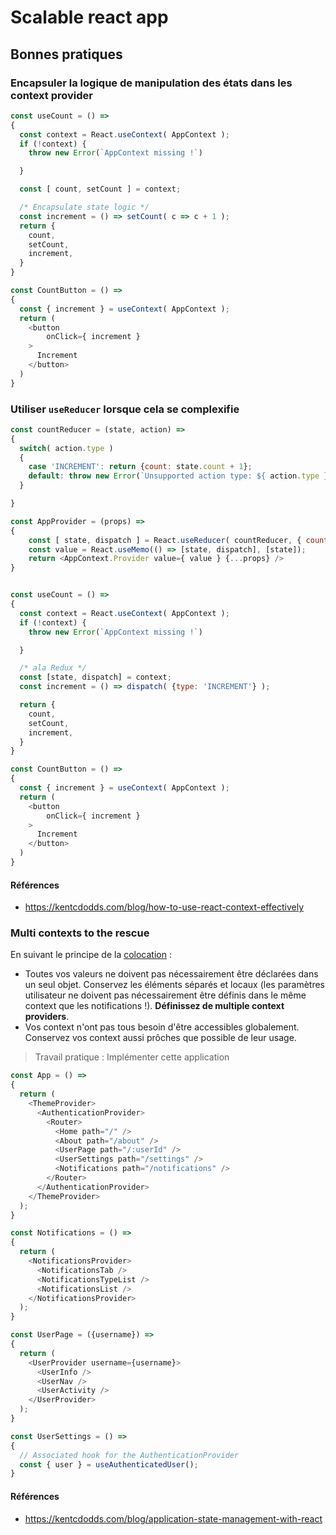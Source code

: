 # Scalable react app

## Bonnes pratiques
### Encapsuler la logique de manipulation des états dans les context provider

```js
const useCount = () =>
{
  const context = React.useContext( AppContext );
  if (!context) {
    throw new Error(`AppContext missing !`)

  }

  const [ count, setCount ] = context;

  /* Encapsulate state logic */
  const increment = () => setCount( c => c + 1 );
  return {
    count,
    setCount,
    increment,
  }
}

const CountButton = () =>
{
  const { increment } = useContext( AppContext );
  return (
    <button
    	onClick={ increment }
    >
      Increment
    </button>
  )
}
```

### Utiliser `useReducer` lorsque cela se complexifie

```js
const countReducer = (state, action) =>
{
  switch( action.type )
  {
    case 'INCREMENT': return {count: state.count + 1};
    default: throw new Error(`Unsupported action type: ${ action.type }`);
  }

}

const AppProvider = (props) =>
{
	const [ state, dispatch ] = React.useReducer( countReducer, { count: 0 } );
	const value = React.useMemo(() => [state, dispatch], [state]);
	return <AppContext.Provider value={ value } {...props} />
}


const useCount = () =>
{
  const context = React.useContext( AppContext );
  if (!context) {
    throw new Error(`AppContext missing !`)

  }

  /* ala Redux */
  const [state, dispatch] = context;
  const increment = () => dispatch( {type: 'INCREMENT'} );

  return {
    count,
    setCount,
    increment,
  }
}

const CountButton = () =>
{
  const { increment } = useContext( AppContext );
  return (
    <button
    	onClick={ increment }
    >
      Increment
    </button>
  )
}
```

#### Références
- https://kentcdodds.com/blog/how-to-use-react-context-effectively

### Multi contexts to the rescue
En suivant le principe de la [colocation](optim/README.md) :
- Toutes vos valeurs ne doivent pas nécessairement être déclarées dans un seul objet. Conservez les éléments séparés et locaux (les paramètres utilisateur ne doivent pas nécessairement être définis dans le même context que les notifications !). **Définissez de multiple context providers**.
- Vos context n'ont pas tous besoin d'être accessibles globalement. Conservez vos context aussi prôches que possible de leur usage.

> Travail pratique : Implémenter cette application

```js
const App = () =>
{
  return (
    <ThemeProvider>
      <AuthenticationProvider>
        <Router>
          <Home path="/" />
          <About path="/about" />
          <UserPage path="/:userId" />
          <UserSettings path="/settings" />
          <Notifications path="/notifications" />
        </Router>
      </AuthenticationProvider>
    </ThemeProvider>
  );
}

const Notifications = () =>
{
  return (
    <NotificationsProvider>
      <NotificationsTab />
      <NotificationsTypeList />
      <NotificationsList />
    </NotificationsProvider>
  );
}

const UserPage = ({username}) =>
{
  return (
    <UserProvider username={username}>
      <UserInfo />
      <UserNav />
      <UserActivity />
    </UserProvider>
  );
}

const UserSettings = () =>
{
  // Associated hook for the AuthenticationProvider
  const { user } = useAuthenticatedUser();
}
```

#### Références
- https://kentcdodds.com/blog/application-state-management-with-react

